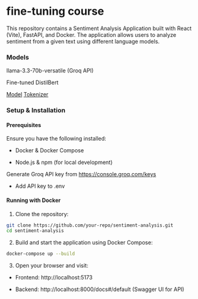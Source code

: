 # fine-tuning course

This repository contains a Sentiment Analysis Application built with React (Vite), FastAPI, and Docker. The application allows users to analyze sentiment from a given text using different language models.

### Models

llama-3.3-70b-versatile (Groq API)

Fine-tuned DistilBert

[Model](https://huggingface.co/raati/distilbert_imdb_sentiment_analysis)
[Tokenizer](https://huggingface.co/raati/distilbert_imdb_sentiment_analysis_tokenizer)


### Setup & Installation

#### Prerequisites

Ensure you have the following installed:

- Docker & Docker Compose

- Node.js & npm (for local development)

Generate Groq API key from https://console.groq.com/keys
- Add API key to .env

#### Running with Docker

1. Clone the repository:

```bash
git clone https://github.com/your-repo/sentiment-analysis.git
cd sentiment-analysis
```

2. Build and start the application using Docker Compose:
```bash
docker-compose up --build
```
3. Open your browser and visit:

- Frontend: http://localhost:5173

- Backend: http://localhost:8000/docs#/default (Swagger UI for API)

